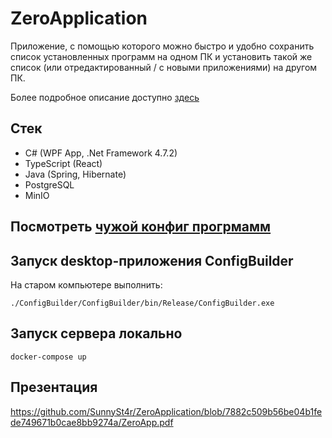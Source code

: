 # ZeroApplication

Приложение, с помощью которого можно быстро и удобно сохранить список установленных программ на одном ПК и установить такой же список 
(или отредактированный / с новыми приложениями) на другом ПК.

Более подробное описание доступно [здесь](https://cs-uni.ru/index.php?title=Приложение№0)

## Стек
* C# (WPF App, .Net Framework 4.7.2)
* TypeScript (React)
* Java (Spring, Hibernate)
* PostgreSQL
* MinIO

## Посмотреть [чужой конфиг прогрмамм](http://91.210.169.254:3000/config?uuid=9079156d-8982-42bf-a0b7-6b153e774113)

## Запуск desktop-приложения ConfigBuilder
На старом компьютере выполнить:
```
./ConfigBuilder/ConfigBuilder/bin/Release/ConfigBuilder.exe
```

## Запуск сервера локально
```
docker-compose up
```

## Презентация
https://github.com/SunnySt4r/ZeroApplication/blob/7882c509b56be04b1fede749671b0cae8bb9274a/ZeroApp.pdf
